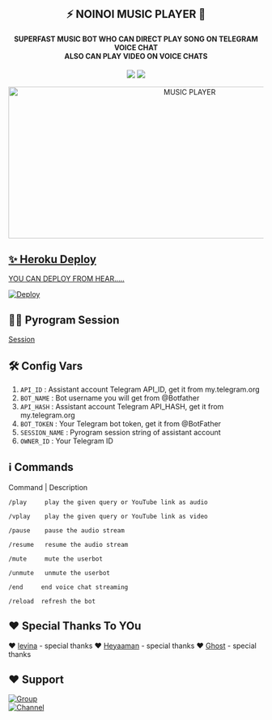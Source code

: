 <h2 align= center><b>⚡ NOINOI MUSIC PLAYER 🎵</b></h2>
<h4 align = center>SUPERFAST MUSIC BOT WHO CAN DIRECT PLAY SONG ON TELEGRAM VOICE CHAT<br> ALSO CAN PLAY VIDEO ON VOICE CHATS</h4>

<p align='center'>
<a href="https://www.python.org/" alt="made-with-python"> <img src="https://img.shields.io/badge/Made%20with-Python-1f425f.svg?style=flat-square&logo=python&color=blue"></a>
<a href="https://github.com/NOIOPMUSIC/graphs/commit-activity" alt="Maintenance"> <img src="https://img.shields.io/badge/Maintained%3F-yes-green.svg?style=flat-square"></a></p>

<p align="center"><a href="https://t.me/bazigar_xd"><img src="https://telegra.ph/file/f85d40695466933c7f113.jpg" height="300" width="700" alt="MUSIC PLAYER"></p>

## ✨ Heroku Deploy
  
YOU CAN DEPLOY FROM HEAR.....
  
[![Deploy](https://www.herokucdn.com/deploy/button.svg)](https://heroku.com/deploy?template=https://github.com/baziix/noiopmusic)

## 🏃‍♂ Pyrogram Session 

[Session](https://heroku.com/deploy?template=https://replit.com/@AaravxD/PyroStringSession#main.py)

## 🛠 Config Vars

1. `API_ID` : Assistant account Telegram API_ID, get it from my.telegram.org
2. `BOT_NAME` : Bot username you will get from @Botfather
4. `API_HASH` : Assistant account Telegram API_HASH, get it from my.telegram.org
5. `BOT_TOKEN` : Your Telegram bot token, get it from @BotFather
6. `SESSION_NAME` : Pyrogram session string of assistant account
7. `OWNER_ID` : Your Telegram ID

## ℹ️ Commands

Command  | Description

`/play     play the given query or YouTube link as audio`

`/vplay    play the given query or YouTube link as video`


`/pause    pause the audio stream                       ` 

`/resume   resume the audio stream                      `

`/mute     mute the userbot                             `

`/unmute   unmute the userbot                           `

`/end     end voice chat streaming                      `

`/reload  refresh the bot                               `


## ❤️ Special Thanks To YOu

❤️ [levina](https://github.com/levina-lab) - special thanks
❤️ [Heyaaman](https://github.com/heyaaman) - special thanks
❤️ [Ghost](https://t.me/godofwar_033) - special thanks

## ❤️ Support

<a href="https://t.me/CFC_BOT_SUPPORT"><img src="https://img.shields.io/badge/Join-Telegram%20Group-blue.svg?logo=telegram" alt="Group"></a><br>
<a href="https://t.me/BAZIGAR_XD"><img src="https://img.shields.io/badge/Join-Telegram%20Channel-red.svg?logo=Telegram" alt="Channel"></a>



